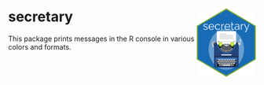 # secretary <img src="man/figures/logo.png" align="right" alt="" width="120" />
This package prints messages in the R console in various colors and formats.
